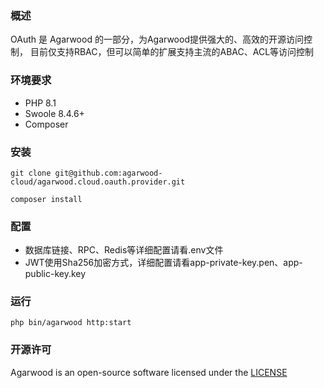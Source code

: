 ### 概述

OAuth 是 Agarwood 的一部分，为Agarwood提供强大的、高效的开源访问控制，
目前仅支持RBAC，但可以简单的扩展支持主流的ABAC、ACL等访问控制


### 环境要求

- PHP 8.1
- Swoole 8.4.6+
- Composer

### 安装

```shell
git clone git@github.com:agarwood-cloud/agarwood.cloud.oauth.provider.git

composer install
```

### 配置

- 数据库链接、RPC、Redis等详细配置请看.env文件
- JWT使用Sha256加密方式，详细配置请看app-private-key.pen、app-public-key.key

### 运行

```shell
php bin/agarwood http:start
```

### 开源许可

Agarwood is an open-source software licensed under the [LICENSE](LICENSE)
